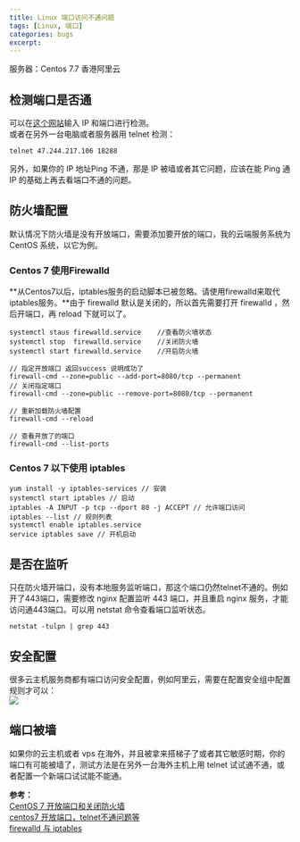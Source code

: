 ```yaml
---
title: Linux 端口访问不通问题
tags: [Linux, 端口]
categories: bugs
excerpt:
---
```


服务器：Centos 7.7 香港阿里云

## 检测端口是否通
可以在[这个网站](http://tool.chinaz.com/port/)输入 IP 和端口进行检测。  
或者在另外一台电脑或者服务器用 telnet 检测：  
```
telnet 47.244.217.106 18288
```
另外，如果你的 IP 地址Ping 不通，那是 IP 被墙或者其它问题，应该在能 Ping 通 IP 的基础上再去看端口不通的问题。

## 防火墙配置
默认情况下防火墙是没有开放端口，需要添加要开放的端口，我的云端服务系统为 CentOS 系统，以它为例。
### Centos 7 使用Firewalld
**从Centos7以后，iptables服务的启动脚本已被忽略。请使用firewalld来取代iptables服务。**由于 firewalld 默认是关闭的，所以首先需要打开 firewalld ，然后开端口，再 reload 下就可以了。  
```
systemctl staus firewalld.service    //查看防火墙状态
systemctl stop  firewalld.service    //关闭防火墙
systemctl start firewalld.service    //开启防火墙

// 指定开放端口 返回success 说明成功了
firewall-cmd --zone=public --add-port=8080/tcp --permanent
// 关闭指定端口
firewall-cmd --zone=public --remove-port=8080/tcp --permanent

// 重新加载防火墙配置
firewall-cmd --reload

// 查看开放了的端口
firewall-cmd --list-ports

```
### Centos 7 以下使用 iptables
```
yum install -y iptables-services // 安装
systemctl start iptables // 启动
iptables -A INPUT -p tcp --dport 80 -j ACCEPT // 允许端口访问
iptables --list // 规则列表
systemctl enable iptables.service
service iptables save // 开机启动
```

## 是否在监听
只在防火墙开端口，没有本地服务监听端口，那这个端口仍然telnet不通的。例如开了443端口，需要修改 nginx 配置监听 443 端口，并且重启 nginx 服务，才能访问通443端口。可以用 netstat 命令查看端口监听状态。  
```
netstat -tulpn | grep 443
```

## 安全配置
很多云主机服务商都有端口访问安全配置，例如阿里云，需要在配置安全组中配置规则才可以：  
![]({{site.url}}/downloads/ports/ali_peizhi.png)  

## 端口被墙
如果你的云主机或者 vps 在海外，并且被拿来搭梯子了或者其它敏感时期，你的端口有可能被墙了，测试方法是在另外一台海外主机上用 telnet 试试通不通，或者配置一个新端口试试能不能通。

**参考：**  
[CentOS 7 开放端口和关闭防火墙](http://16bing.com/2017/08/08/centos-7-open-port/)  
[centos7 开放端口，telnet不通问题等](https://blog.csdn.net/qq_38380025/article/details/100535707)  
[firewalld 与 iptables](https://www.jianshu.com/p/70f7efe3a227)  


